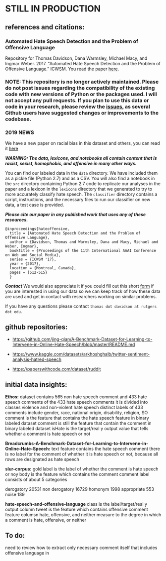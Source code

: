 # **STILL IN PRODUCTION** 

## references and citations:
### Automated Hate Speech Detection and the Problem of Offensive Language
Repository for Thomas Davidson, Dana Warmsley, Michael Macy, and Ingmar Weber. 2017. "Automated Hate Speech Detection and the Problem of Offensive Language." ICWSM. You read the paper [here](https://aaai.org/ocs/index.php/ICWSM/ICWSM17/paper/view/15665).


### NOTE: This repository is no longer actively maintained. Please do not post issues regarding the compatibility of the existing code with new versions of Python or the packages used. I will not accept any pull requests. If you plan to use this data or code in your research, please review the [issues](https://github.com/t-davidson/hate-speech-and-offensive-language/issues), as several Github users have suggested changes or improvements to the codebase.

### 2019 NEWS
We have a new paper on racial bias in this dataset and others, you can read it [here](https://arxiv.org/abs/1905.12516)


***WARNING: The data, lexicons, and notebooks all contain content that is racist, sexist, homophobic, and offensive in many other ways.***

You can find our labeled data in the `data` directory. We have included them as a pickle file (Python 2.7) and as a CSV. You will also find a notebook in the `src` directory containing Python 2.7 code to replicate our analyses in the paper and a lexicon in the `lexicons` directory that we generated to try to more accurately classify hate speech. The `classifier` directory contains a script, instructions, and the necessary files to run our classifier on new data, a test case is provided.


***Please cite our paper in any published work that uses any of these resources.***
~~~
@inproceedings{hateoffensive,
  title = {Automated Hate Speech Detection and the Problem of Offensive Language},
  author = {Davidson, Thomas and Warmsley, Dana and Macy, Michael and Weber, Ingmar}, 
  booktitle = {Proceedings of the 11th International AAAI Conference on Web and Social Media},
  series = {ICWSM '17},
  year = {2017},
  location = {Montreal, Canada},
  pages = {512-515}
  }
~~~

***Contact***
We would also appreciate it if you could fill out this short [form](https://docs.google.com/forms/d/e/1FAIpQLSdrPNlfVBlqxun2tivzAtsZaOoPC5YYMocn-xscCgeRakLXHg/viewform?usp=pp_url&entry.1506871634&entry.147453066&entry.1390333885&entry.516829772) if you are interested in using our data so we can keep track of how these data are used and get in contact with researchers working on similar problems.

If you have any questions please contact `thomas dot davidson at rutgers  dot edu`.


## github repositories:
- https://github.com/jing-qian/A-Benchmark-Dataset-for-Learning-to-Intervene-in-Online-Hate-Speech/blob/master/README.md

- https://www.kaggle.com/datasets/arkhoshghalb/twitter-sentiment-analysis-hatred-speech
- https://paperswithcode.com/dataset/ruddit



## initial data insights:
**Ethos:**
dataset contains 565 non hate speech comment and 433 hate speech comments
of the 433 hate speech comments it is divided into classes violence and non-violent hate speech
distinct labels of 433 comments include gender, race, national origin, disability, religion, SO
comment is the feature that contains the hate speech feature
in binary labeled dataset comment is still the feature that contain the comment
in binary labeled dataset isHate is the target/real y output value that tells whether a comment is hate speech or not


**Breadcrumbs-A-Benchmark-Dataset-for-Learning-to-Intervene-in-Online-Hate-Speech:**
text feature contains the hate speech comment
there is no label for the comment of whether it is hate speech or not, because all rows are designated as hate speech


**slur-corpus:**
gold label is the label of whether the comment is hate speech or noy
body is the feature which contains the comment
comment label consists of about 5 categories

derogatory 20531
non derogatory 16729
homonym 1998
appropriate 553
noise 189


**hate-speech-and-offensive-language**
class is the label/target/real y output column
tweet is the feature which contains offensive comment
feature columsn hate, offensive, and neither measure to the degree in which a comment is
hate, offensive, or neither

## To do:
need to review how to extract only necessary comment itself that includes offensive language in 
